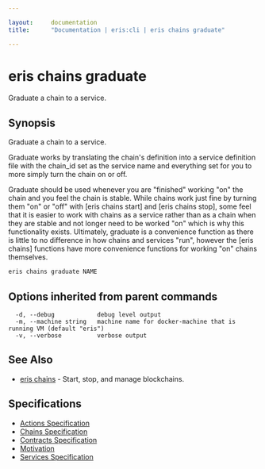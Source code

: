 ```yaml
---

layout:     documentation
title:      "Documentation | eris:cli | eris chains graduate"

---
```


# eris chains graduate

Graduate a chain to a service.

## Synopsis

Graduate a chain to a service.

Graduate works by translating the chain's definition into a service definition
file with the chain_id set as the service name and everything set for you to
more simply turn the chain on or off.

Graduate should be used whenever you are "finished" working "on" the chain and
you feel the chain is stable. While chains work just fine by turning them "on"
or "off" with [eris chains start] and [eris chains stop], some feel that it is
easier to work with chains as a service rather than as a chain when they are
stable and not longer need to be worked "on" which is why this functionality
exists. Ultimately, graduate is a convenience function as there is little to
no difference in how chains and services "run", however the [eris chains]
functions have more convenience functions for working "on" chains themselves.

```bash
eris chains graduate NAME
```

## Options inherited from parent commands

```
  -d, --debug            debug level output
  -m, --machine string   machine name for docker-machine that is running VM (default "eris")
  -v, --verbose          verbose output
```

## See Also

* [eris chains](https://docs.erisindustries.com/documentation/eris-cli/0.11.4/eris_chains/)	 - Start, stop, and manage blockchains.

## Specifications

* [Actions Specification](https://docs.erisindustries.com/documentation/eris-cli/0.11.4/actions_specification/)
* [Chains Specification](https://docs.erisindustries.com/documentation/eris-cli/0.11.4/chains_specification/)
* [Contracts Specification](https://docs.erisindustries.com/documentation/eris-cli/0.11.4/contracts_specification/)
* [Motivation](https://docs.erisindustries.com/documentation/eris-cli/0.11.4/motivation/)
* [Services Specification](https://docs.erisindustries.com/documentation/eris-cli/0.11.4/services_specification/)

